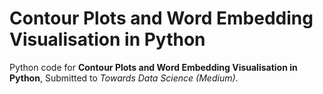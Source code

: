 # Contour Plots and Word Embedding Visualisation in Python
Python code for **Contour Plots and Word Embedding Visualisation in Python**, Submitted to *Towards Data Science (Medium)*.




